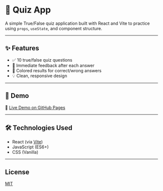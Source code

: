 
# 🧠 Quiz App 

A simple True/False quiz application built with React and Vite to practice using `props`, `useState`, and component structure.

---

## ✨ Features

- ✅ 10 true/false quiz questions
- 🔁 Immediate feedback after each answer
- 🎨 Colored results for correct/wrong answers
- 💡 Clean, responsive design

---

## 🚀 Demo

🔗 [Live Demo on GitHub Pages](https://lazyilia.github.io/Single-Page-React-App-4)


---

## 🛠️ Technologies Used

- React (via [Vite](https://vitejs.dev/))
- JavaScript (ES6+)
- CSS (Vanilla)

---





## License

[MIT](https://choosealicense.com/licenses/mit/)

